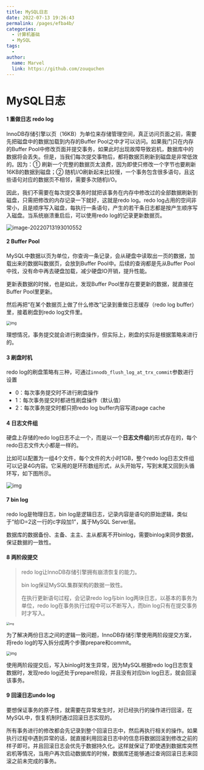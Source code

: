 ```yaml
---
title: MySQL日志
date: 2022-07-13 19:26:43
permalink: /pages/efba4b/
categories:
  - 计算机基础
  - MySQL
tags:
  - 
author: 
  name: Marvel
  link: https://github.com/zouquchen
---
```

# MySQL日志

#### 1 重做日志 redo log

InnoDB存储引擎以页（16KB）为单位来存储管理空间，真正访问页面之前，需要先把磁盘中的数据加载到内存的Buffer Pool之中才可以访问。如果我门只在内存的Buffer Pool中修改页面并提交事务，如果此时出现故障导致宕机，数据库中的数据将会丢失。但是，当我们每次提交事物后，都将数据页刷新到磁盘是非常低效的。因为：① 刷新一个完整的数据页太浪费，因为即使只修改一个字节也要刷新16KB的数据到磁盘；② 随机I/O刷新起来比较慢，一个事务包含很多语句，且这些语句对应的数据页不相邻，需要多次随机I/O。

因此，我们不需要在每次提交事务时就把该事务在内存中修改过的全部数据刷新到磁盘，只需把修改的内存记录一下就好，这就是redo log。redo log占用的空间非常小，且是顺序写入磁盘，每执行一条语句，产生的若干条日志都是按产生顺序写入磁盘。当系统崩溃重启后，可以使用redo log的记录更新数据页。

![image-20220713193010552](https://raw.githubusercontent.com/zouquchen/Images/main/imgs/image-20220713193010552.png)

#### 2 Buffer Pool

MySQL中数据以页为单位，你查询一条记录，会从硬盘中读取出一页的数据，加载出来的数据叫数据页，会放到Buffer Pool中。后续的查询都是先从Buffer Pool中找，没有命中再去硬盘加载，减少硬盘IO开销，提升性能。

更新表数据的时候，也是如此，发现Buffer Pool里存在要更新的数据，就直接在Buffer Pool里更新。

然后再把“在某个数据页上做了什么修改”记录到重做日志缓存（redo log buffer）里，接着刷盘到redo log文件里。

<img src="https://raw.githubusercontent.com/zouquchen/Images/main/imgs/03.png" alt="img" style="zoom:67%;" />

理想情况，事务提交就会进行刷盘操作，但实际上，刷盘的实际是根据策略来进行的。

#### 3 刷盘时机

redo log的刷盘策略有三种，可通过`innodb_flush_log_at_trx_commit`参数进行设置

- 0：每次事务提交时不进行刷盘操作
- 1：每次事务提交时都进性刷盘操作（默认值）
- 2：每次事务提交时都只把redo log buffer内容写进page cache

#### 4 日志文件组

硬盘上存储的redo log日志不止一个，而是以一个**日志文件组**的形式存在的，每个redo日志文件大小都是一样的。

比如可以配置为一组4个文件，每个文件的大小时1GB，整个redo log日志文件组可以记录4G内容。它采用的是环形数组形式，从头开始写，写到末尾又回到头循环写，如下图所示。

![img](https://raw.githubusercontent.com/zouquchen/Images/main/imgs/10.png)

#### 7 bin log

redo log是物理日志，bin log是逻辑日志，记录内容是语句的原始逻辑，类似于“给ID=2这一行的c字段加1”，属于MySQL Server层。

数据库的数据备份、主备、主主、主从都离不开binlog，需要binlog来同步数据，保证数据的一致性。



#### 8 两阶段提交

> redo log让InnoDB存储引擎拥有崩溃恢复的能力。
>
> bin log保证MySQL集群架构的数据一致性。
>
> 在执行更新语句过程，会记录redo log与bin log两块日志，以基本的事务为单位，redo log在事务执行过程中可以不断写入，而bin log只有在提交事务时才写入。

<img src="https://raw.githubusercontent.com/zouquchen/Images/main/imgs/01-20220305234816065.png" alt="img" style="zoom:50%;" />

为了解决两份日志之间的逻辑一致问题，InnoDB存储引擎使用两阶段提交方案，将redo log的写入拆分成两个步骤prepare和commit。

<img src="https://raw.githubusercontent.com/zouquchen/Images/main/imgs/04-20220305234956774.png" alt="img" style="zoom:67%;" />

使用两阶段提交后，写入binlog时发生异常，因为MySQL根据redo log日志恢复数据时，发现redo log还处于prepare阶段，并且没有对应bin log日志，就会回滚该事务。

#### 9 回滚日志undo log 

要想保证事务的原子性，就需要在异常发生时，对已经执行的操作进行回滚，在MySQL中，恢复机制时通过回滚日志实现的。

所有事务进行的修改都会先记录到整个回滚日志中，然后再执行相关的操作。如果执行过程中遇到异常的话，就直接利用回滚日志中的信息将数据回滚到修改之前的样子即可。并且回滚日志会优先于数据持久化。这样就保证了即使遇到数据库突然宕机等情况，当用户再次启动数据库的时候，数据库还能够通过查询回滚日志来回滚之前未完成的事务。
